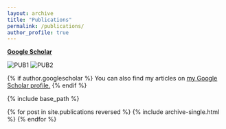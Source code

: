 ```yaml
---
layout: archive
title: "Publications"
permalink: /publications/
author_profile: true
---
```

[**Google Scholar**](https://scholar.google.com/citations?user=DWw4v0kAAAAJ&hl=en)

![PUB1](https://xipeng13.github.io/homepage/images/PUBLICATION-1.jpg)
![PUB2](https://xipeng13.github.io/homepage/images/PUBLICATION-2.jpg)

{% if author.googlescholar %}
  You can also find my articles on <u><a href="{{author.googlescholar}}">my Google Scholar profile</a>.</u>
{% endif %}

{% include base_path %}

{% for post in site.publications reversed %}
  {% include archive-single.html %}
{% endfor %}
